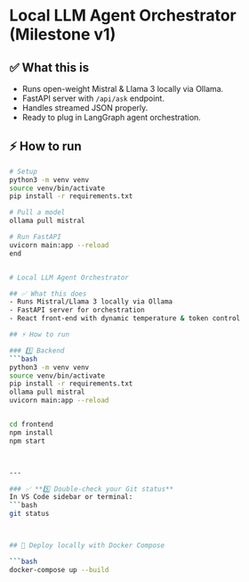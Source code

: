 # Local LLM Agent Orchestrator (Milestone v1)

## ✅ What this is
- Runs open-weight Mistral & Llama 3 locally via Ollama.
- FastAPI server with `/api/ask` endpoint.
- Handles streamed JSON properly.
- Ready to plug in LangGraph agent orchestration.

## ⚡ How to run
```bash
# Setup
python3 -m venv venv
source venv/bin/activate
pip install -r requirements.txt

# Pull a model
ollama pull mistral

# Run FastAPI
uvicorn main:app --reload
end


# Local LLM Agent Orchestrator

## ✅ What this does
- Runs Mistral/Llama 3 locally via Ollama
- FastAPI server for orchestration
- React front-end with dynamic temperature & token control

## ⚡ How to run

### 1️⃣ Backend
```bash
python3 -m venv venv
source venv/bin/activate
pip install -r requirements.txt
ollama pull mistral
uvicorn main:app --reload


cd frontend
npm install
npm start



---

### ✅ **5️⃣ Double-check your Git status**
In VS Code sidebar or terminal:
```bash
git status



## 🚀 Deploy locally with Docker Compose

```bash
docker-compose up --build
